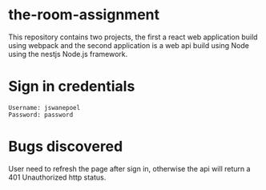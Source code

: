 # the-room-assignment
This repository contains two projects, the first a react web application build using webpack and the second application is a web api build using Node using the nestjs Node.js framework. 

# Sign in credentials
```
Username: jswanepoel
Password: password
```

# Bugs discovered
User need to refresh the page after sign in, otherwise the api will return a 401 Unauthorized http status.
